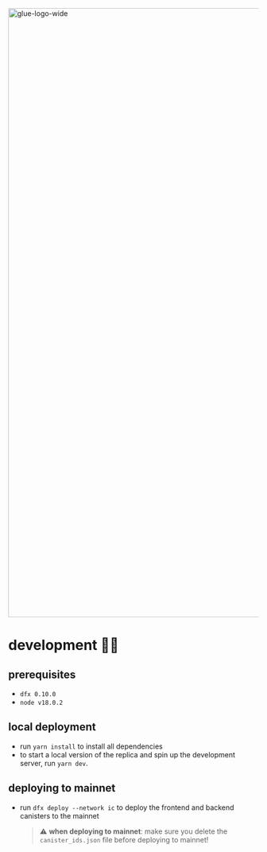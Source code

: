 <img width="1225" alt="glue-logo-wide" src="https://user-images.githubusercontent.com/32162112/174629275-00deff63-7ff2-4f5e-9df9-40576b26c30f.png">

# development 👷‍♀️

## prerequisites

- `dfx 0.10.0`
- `node v18.0.2`

## local deployment

- run `yarn install` to install all dependencies
- to start a local version of the replica and spin up the development server, run `yarn dev`.

## deploying to mainnet

- run `dfx deploy --network ic` to deploy the frontend and backend canisters to the mainnet
  > :warning: **when deploying to mainnet**: make sure you delete the `canister_ids.json` file before deploying to mainnet!
